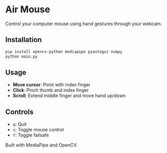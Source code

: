 # Air Mouse

Control your computer mouse using hand gestures through your webcam.

## Installation

```bash
pip install opencv-python mediapipe pyautogui numpy
python main.py
```

## Usage

- **Move cursor**: Point with index finger
- **Click**: Pinch thumb and index finger
- **Scroll**: Extend middle finger and move hand up/down

## Controls

- `q`: Quit
- `s`: Toggle mouse control
- `f`: Toggle failsafe

Built with MediaPipe and OpenCV.